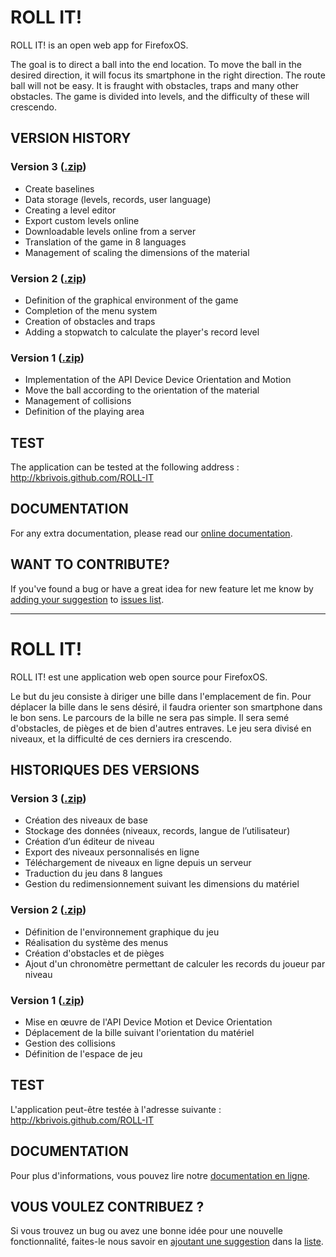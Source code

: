 <h1>ROLL IT!</h1>

<p>ROLL IT! is an open web app for FirefoxOS.</p>

<p>The goal is to direct a ball into the end location. To move the ball in the desired direction, it will focus its smartphone in the 
right direction. The route ball will not be easy. It is fraught with obstacles, traps and many other obstacles. The game is divided 
into levels, and the difficulty of these will crescendo.</p>

<h2>VERSION HISTORY</h2>

<h3>Version 3 (<a href="http://www.aymeric-auberton.fr/projets/dll/roll-it-version3.zip" title="Download version 3" target="_blank">.zip</a>)</h3>
<ul>
<li>Create baselines</li>
<li>Data storage (levels, records, user language)</li>
<li>Creating a level editor</li>
<li>Export custom levels online</li>
<li>Downloadable levels online from a server</li>
<li>Translation of the game in 8 languages</li>
<li>Management of scaling the dimensions of the material</li>
</ul>

<h3>Version 2 (<a href="http://www.aymeric-auberton.fr/projets/dll/roll-it-version2.zip" title="Download version 2" target="_blank">.zip</a>)</h3>
<ul>
<li>Definition of the graphical environment of the game</li>
<li>Completion of the menu system</li>
<li>Creation of obstacles and traps</li>
<li>Adding a stopwatch to calculate the player's record level</li>
</ul>

<h3>Version 1 (<a href="http://www.aymeric-auberton.fr/projets/dll/roll-it-version1.zip" title="Download version 1" target="_blank">.zip</a>)</h3>
<ul>
<li>Implementation of the API Device Device Orientation and Motion</li>
<li>Move the ball according to the orientation of the material</li>
<li>Management of collisions</li>
<li>Definition of the playing area</li>
</ul>

<h2>TEST</h2>
<p>The application can be tested at the following address :<br />
<a href="http://kbrivois.github.com/ROLL-IT" title="Test ROLL-IT" target="_blank">http://kbrivois.github.com/ROLL-IT</a></p>

<h2>DOCUMENTATION</h2>
For any extra documentation, please read our <a href="http://www.aymeric-auberton.fr/projets/dll/development.html" target="_blank">online documentation</a>.

<h2>WANT TO CONTRIBUTE?</h2>
<p>If you've found a bug or have a great idea for new feature let me know by <a href="https://github.com/kbrivois/ROLL-IT/issues/new">adding your suggestion</a> to <a href="https://github.com/kbrivois/ROLL-IT/issues">issues list</a>.</p>

<hr />

<h1>ROLL IT!</h1>

<p>ROLL IT! est une application web open source pour FirefoxOS.</p>

<p>Le but du jeu consiste à diriger une bille dans l'emplacement de fin. Pour déplacer la bille dans le sens désiré, il faudra orienter 
son smartphone dans le bon sens. Le parcours de la bille ne sera pas simple. Il sera semé d'obstacles, de pièges et de bien d'autres 
entraves. Le jeu sera divisé en niveaux, et la difficulté de ces derniers ira crescendo.</p>

<h2>HISTORIQUES DES VERSIONS</h2>
<h3>Version 3 (<a href="http://www.aymeric-auberton.fr/projets/dll/roll-it-version3.zip" title="Download version 3" target="_blank">.zip</a>)</h3>
<ul>
<li>Création des niveaux de base</li>
<li>Stockage des données (niveaux, records, langue de l’utilisateur)</li>
<li>Création d’un éditeur de niveau</li>
<li>Export des niveaux personnalisés en ligne</li>
<li>Téléchargement de niveaux en ligne depuis un serveur</li>
<li>Traduction du jeu dans 8 langues</li>
<li>Gestion du redimensionnement suivant les dimensions du matériel</li>
</ul>

<h3>Version 2 (<a href="http://www.aymeric-auberton.fr/projets/dll/roll-it-version2.zip" title="Download version 2" target="_blank">.zip</a>)</h3>
<ul>
<li>Définition de l'environnement graphique du jeu</li>
<li>Réalisation du système des menus</li>
<li>Création d'obstacles et de pièges</li>
<li>Ajout d'un chronomètre permettant de calculer les records du joueur par niveau</li>
</ul>

<h3>Version 1 (<a href="http://www.aymeric-auberton.fr/projets/dll/roll-it-version1.zip" title="Download version 1" target="_blank">.zip</a>)</h3>
<ul>
<li>Mise en œuvre de l'API Device Motion et Device Orientation</li>
<li>Déplacement de la bille suivant l'orientation du matériel</li>
<li>Gestion des collisions</li>
<li>Définition de l'espace de jeu</li>
</ul>

<h2>TEST</h2>
<p>L'application peut-être testée à l'adresse suivante :<br />
<a href="http://kbrivois.github.com/ROLL-IT" title="Test ROLL-IT" target="_blank">http://kbrivois.github.com/ROLL-IT</a></p>

<h2>DOCUMENTATION</h2>
Pour plus d'informations, vous pouvez lire notre <a href="http://www.aymeric-auberton.fr/projets/dll/development.html" target="_blank">documentation en ligne</a>.

<h2>VOUS VOULEZ CONTRIBUEZ ?</h2>
<p>Si vous trouvez un bug ou avez une bonne idée pour une nouvelle fonctionnalité, faites-le nous savoir en <a href="https://github.com/kbrivois/ROLL-IT/issues/new">ajoutant une suggestion</a> dans la <a href="https://github.com/kbrivois/ROLL-IT/issues">liste</a>.</p>